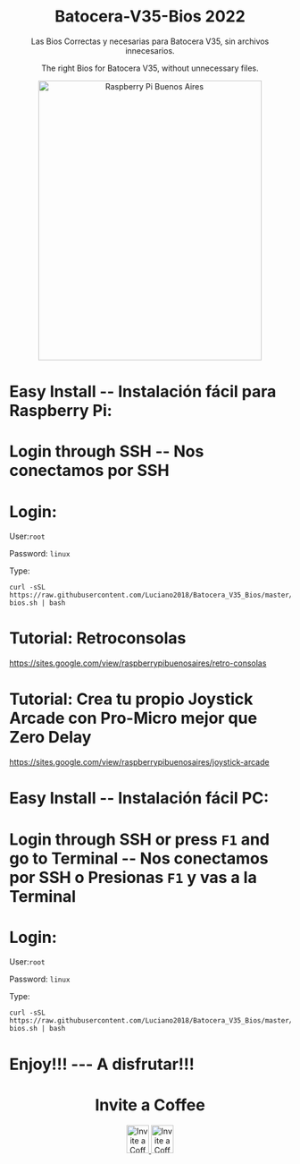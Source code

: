 <h1 align="center"> Batocera-V35-Bios 2022</h1>
<p align="center">
Las Bios Correctas y necesarias para Batocera V35, sin archivos innecesarios.
</p>
<p align="center">
The right Bios for Batocera V35, without unnecessary files.
</p>
<p align="center">
<img src="https://raw.githubusercontent.com/Luciano2018/RetroPieBios/master/logov3.png" alt="Raspberry Pi Buenos Aires" width="400" height="500">
</p>


# Easy Install -- Instalación fácil para Raspberry Pi:

# Login through SSH -- Nos conectamos por SSH

# Login:

User:`root`

Password: `linux`

Type:

```
curl -sSL https://raw.githubusercontent.com/Luciano2018/Batocera_V35_Bios/master/pi-bios.sh | bash
```
# Tutorial: Retroconsolas
https://sites.google.com/view/raspberrypibuenosaires/retro-consolas

# Tutorial: Crea tu propio Joystick Arcade con Pro-Micro mejor que Zero Delay
https://sites.google.com/view/raspberrypibuenosaires/joystick-arcade

# Easy Install -- Instalación fácil PC:

# Login through SSH or press `F1` and go to Terminal -- Nos conectamos por SSH o Presionas `F1` y vas a la Terminal

# Login:

User:`root`

Password: `linux`

Type:

```
curl -sSL https://raw.githubusercontent.com/Luciano2018/Batocera_V35_Bios/master/pc-bios.sh | bash
```
# Enjoy!!! --- A disfrutar!!!

<h1 align="center"> Invite a Coffee</h1>
<p align="center">
<a href="https://www.paypal.com/paypalme/RaspberryPiBsAs">
<img src="https://raw.githubusercontent.com/Luciano2018/MiPiTV/master/Paypal_2014_logo.png" alt="Invite a Coffee" width="40" height="50">
</a>
<a href="https://link.mercadopago.com.ar/raspberrypibsas">
<img src="https://raw.githubusercontent.com/Luciano2018/MiPiTV/master/MercadoPago.png" alt="Invite a Coffee" width="40" height="50">
</a>
</p>

